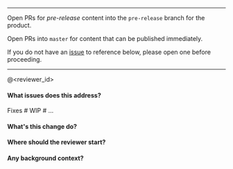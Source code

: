 ----------
Open PRs for *pre-release* content into the `pre-release` branch for the product.

Open PRs into `master` for content that can be published immediately.

If you do not have an [issue](https://github.com/F5Networks/f5-ci-docs/issues) to reference below, please open one before proceeding.

----------

@<reviewer_id>

#### What issues does this address?
Fixes #<issueid>
WIP #<issueid>
...

#### What's this change do?

#### Where should the reviewer start?

#### Any background context?

